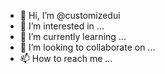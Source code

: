 - 👋 Hi, I’m @customizedui
- 👀 I’m interested in ...
- 🌱 I’m currently learning ...
- 💞️ I’m looking to collaborate on ...
- 📫 How to reach me ...

<!---
customizedui/customizedui is a ✨ special ✨ repository because its `README.md` (this file) appears on your GitHub profile.
You can click the Preview link to take a look at your changes.
--->

